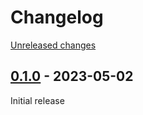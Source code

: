 # Changelog 

[Unreleased changes](https://github.com/rapidez/guest-wishlist/compare/0.1.0...master)
## [0.1.0](https://github.com/rapidez/guest-wishlist/releases/tag/0.1.0) - 2023-05-02

Initial release

